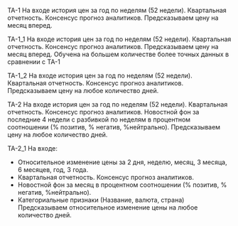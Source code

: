 TA-1
На входе история цен за год по неделям (52 недели). Квартальная отчетность. Консенсус прогноз аналитиков. 
Предсказываем цену на месяц вперед.

TA-1_1
На входе история цен за год по неделям (52 недели). Квартальная отчетность. Консенсус прогноз аналитиков.
Предсказываем цену на месяц вперед.
Обучена на большем количестве более точных данных в сравнении с TA-1

TA-1_2
На входе история цен за год по неделям (52 недели). Квартальная отчетность. Консенсус прогноз аналитиков.
Предсказываем цену на любое количество дней.

TA-2
На входе история цен за год по неделям (52 недели). Квартальная отчетность. Консенсус прогноз аналитиков. Новостной фон за последние 4 недели с разбивкой по неделям в процентном соотношении (% позитив, % негатив, %нейтрально).
Предсказываем цену на любое количество дней.

TA-2_1
На входе: 
 - Относительное изменение цены за 2 дня, неделю, месяц, 3 месяца, 6 месяцев, год, 3 года. 
 - Квартальная отчетность. Консенсус прогноз аналитиков. 
 - Новостной фон за месяц в процентном соотношении (% позитив, % негатив, %нейтрально). 
 - Категориальные признаки (Название, валюта, страна)
Предсказываем относительное изменение цены на любое количество дней.